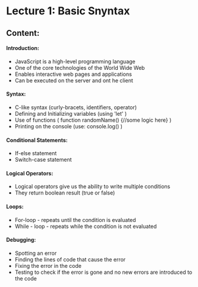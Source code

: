 # Lecture 1: Basic Snyntax

## Content: 
#### Introduction: 
- JavaScript is a high-level programming language 
- One of the core technologies of the World Wide Web 
- Enables interactive web pages and applications 
- Can be executed on the server and ont he client 

#### Syntax: 
- C-like syntax (curly-bracets, identifiers, operator) 
- Defining and Initializing variables (using 'let' )
- Use of functions ( function randomName() {//some logic here} )  
- Printing on the console (use: console.log() )

#### Conditional Statements: 
- If-else statement 
- Switch-case statement 

#### Logical Operators:
- Logical operators give us the ability to write multiple conditions
- They return boolean result (true or false) 

#### Loops: 
- For-loop - repeats until the condition is evaluated 
- While - loop - repeats while the condition is not evaluated 

#### Debugging: 
- Spotting an error
- Finding the lines of code that cause the error 
- Fixing the error in the code 
- Testing to check if the error is gone and no 
new errors are introduced to the code
